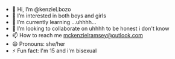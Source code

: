 - 👋 Hi, I’m @kenzieLbozo
- 👀 I’m interested in both boys and girls  
- 🌱 I’m currently learning ...uhhhh...
- 💞️ I’m looking to collaborate on uhhhh to be honest i don't know 
- 📫 How to reach me mckenzielramsey@outlook.com
- 😄 Pronouns: she/her 
- ⚡ Fun fact: I'm 15 and i'm bisexual

<!---
kenzieLbozo/kenzieLbozo is a ✨ special ✨ repository because its `README.md` (this file) appears on your GitHub profile.
You can click the Preview link to take a look at your changes.
--->
